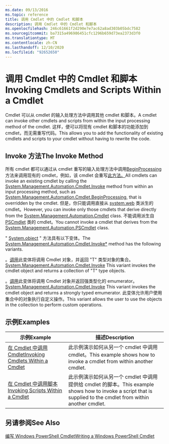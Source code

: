 ```yaml
---
ms.date: 09/13/2016
ms.topic: reference
title: 调用 Cmdlet 中的 Cmdlet 和脚本
description: 调用 Cmdlet 中的 Cmdlet 和脚本
ms.openlocfilehash: 246c61661f2d290e7e7ac62a8ad303b05bdc7582
ms.sourcegitcommit: ba7315a496986451cfc1296b659d73ea2373d3f0
ms.translationtype: MT
ms.contentlocale: zh-CN
ms.lasthandoff: 12/10/2020
ms.locfileid: "92652650"
---
```

# <a name="invoking-cmdlets-and-scripts-within-a-cmdlet"></a><span data-ttu-id="ec471-103">调用 Cmdlet 中的 Cmdlet 和脚本</span><span class="sxs-lookup"><span data-stu-id="ec471-103">Invoking Cmdlets and Scripts Within a Cmdlet</span></span>

<span data-ttu-id="ec471-104">Cmdlet 可以从 cmdlet 的输入处理方法中调用其他 cmdlet 和脚本。</span><span class="sxs-lookup"><span data-stu-id="ec471-104">A cmdlet can invoke other cmdlets and scripts from within the input processing method of the cmdlet.</span></span> <span data-ttu-id="ec471-105">这样，便可以将现有 cmdlet 和脚本的功能添加到 cmdlet，而无需重写代码。</span><span class="sxs-lookup"><span data-stu-id="ec471-105">This allows you to add the functionality of existing cmdlets and scripts to your cmdlet without having to rewrite the code.</span></span>

## <a name="the-invoke-method"></a><span data-ttu-id="ec471-106">Invoke 方法</span><span class="sxs-lookup"><span data-stu-id="ec471-106">The Invoke Method</span></span>

<span data-ttu-id="ec471-107">所有 cmdlet 都可以通过从 cmdlet 重写的输入处理方法中调用[BeginProcessing](/dotnet/api/System.Management.Automation.Cmdlet.BeginProcessing)方法来调用现有的 cmdlet，例如，该 cmdlet 会重写[此方法。](/dotnet/api/System.Management.Automation.Cmdlet.Invoke)</span><span class="sxs-lookup"><span data-stu-id="ec471-107">All cmdlets can invoke an existing cmdlet by calling the [System.Management.Automation.Cmdlet.Invoke](/dotnet/api/System.Management.Automation.Cmdlet.Invoke) method from within an input processing method, such as [System.Management.Automation.Cmdlet.BeginProcessing](/dotnet/api/System.Management.Automation.Cmdlet.BeginProcessing), that is overridden by the cmdlet.</span></span> <span data-ttu-id="ec471-108">但是，你只能调用直接从 [system.web](/dotnet/api/System.Management.Automation.Cmdlet) 类派生的 cmdlet。</span><span class="sxs-lookup"><span data-stu-id="ec471-108">However, you can invoke only those cmdlets that derive directly from the [System.Management.Automation.Cmdlet](/dotnet/api/System.Management.Automation.Cmdlet) class.</span></span> <span data-ttu-id="ec471-109">不能调用派生自 [PSCmdlet](/dotnet/api/System.Management.Automation.PSCmdlet) 类的 cmdlet。</span><span class="sxs-lookup"><span data-stu-id="ec471-109">You cannot invoke a cmdlet that derives from the [System.Management.Automation.PSCmdlet](/dotnet/api/System.Management.Automation.PSCmdlet) class.</span></span>

<span data-ttu-id="ec471-110">" [System.object](/dotnet/api/System.Management.Automation.Cmdlet.Invoke) " 方法具有以下变体。</span><span class="sxs-lookup"><span data-stu-id="ec471-110">The [System.Management.Automation.Cmdlet.Invoke\*](/dotnet/api/System.Management.Automation.Cmdlet.Invoke) method has the following variants.</span></span>

<span data-ttu-id="ec471-111">。[调用](/dotnet/api/System.Management.Automation.Cmdlet.Invoke)此变体将调用 Cmdlet 对象，并返回 "T" 类型对象的集合。</span><span class="sxs-lookup"><span data-stu-id="ec471-111">[System.Management.Automation.Cmdlet.Invoke](/dotnet/api/System.Management.Automation.Cmdlet.Invoke) This variant invokes the cmdlet object and returns a collection of "T" type objects.</span></span>

<span data-ttu-id="ec471-112">。[调用](/dotnet/api/System.Management.Automation.Cmdlet.Invoke)此变体将调用 Cmdlet 对象并返回强类型化的 emumerator。</span><span class="sxs-lookup"><span data-stu-id="ec471-112">[System.Management.Automation.Cmdlet.Invoke](/dotnet/api/System.Management.Automation.Cmdlet.Invoke) This variant invokes the cmdlet object and returns a strongly typed emumerator.</span></span> <span data-ttu-id="ec471-113">此变体允许用户使用集合中的对象执行自定义操作。</span><span class="sxs-lookup"><span data-stu-id="ec471-113">This variant allows the user to use the objects in the collection to perform custom operations.</span></span>

## <a name="examples"></a><span data-ttu-id="ec471-114">示例</span><span class="sxs-lookup"><span data-stu-id="ec471-114">Examples</span></span>

|<span data-ttu-id="ec471-115">示例</span><span class="sxs-lookup"><span data-stu-id="ec471-115">Example</span></span>|<span data-ttu-id="ec471-116">描述</span><span class="sxs-lookup"><span data-stu-id="ec471-116">Description</span></span>|
|-------------|-----------------|
|[<span data-ttu-id="ec471-117">在 Cmdlet 中调用 Cmdlet</span><span class="sxs-lookup"><span data-stu-id="ec471-117">Invoking Cmdlets Within a Cmdlet</span></span>](./how-to-invoke-a-cmdlet-from-within-a-cmdlet.md)|<span data-ttu-id="ec471-118">此示例演示如何从另一个 cmdlet 中调用 cmdlet。</span><span class="sxs-lookup"><span data-stu-id="ec471-118">This example shows how to invoke a cmdlet from within another cmdlet.</span></span>|
|[<span data-ttu-id="ec471-119">在 Cmdlet 中调用脚本</span><span class="sxs-lookup"><span data-stu-id="ec471-119">Invoking Scripts Within a Cmdlet</span></span>](./how-to-invoke-scripts-within-a-cmdlet.md)|<span data-ttu-id="ec471-120">此示例演示如何从另一个 cmdlet 中调用提供给 cmdlet 的脚本。</span><span class="sxs-lookup"><span data-stu-id="ec471-120">This example shows how to invoke a script that is supplied to the cmdlet from within another cmdlet.</span></span>|

## <a name="see-also"></a><span data-ttu-id="ec471-121">另请参阅</span><span class="sxs-lookup"><span data-stu-id="ec471-121">See Also</span></span>

[<span data-ttu-id="ec471-122">编写 Windows PowerShell Cmdlet</span><span class="sxs-lookup"><span data-stu-id="ec471-122">Writing a Windows PowerShell Cmdlet</span></span>](./writing-a-windows-powershell-cmdlet.md)
